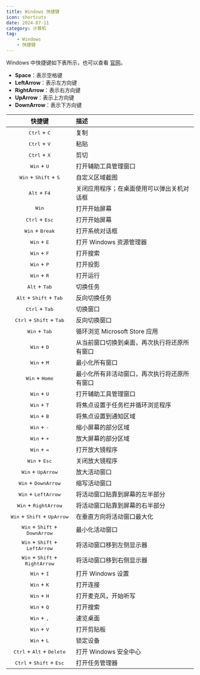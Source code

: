 ```yaml
---
title: Windows 快捷键
icon: shortcuts
date: 2024-07-11
category: 计算机
tag:
    - Windows
    - 快捷键
---
```


Windows 中快捷键如下表所示，也可以查看 [官网](https://learn.microsoft.com/zh-cn/windows/iot/iot-enterprise/customize/predefined-key-combinations)。

- **Space**：表示空格键
- **LeftArrow**：表示左方向键
- **RightArrow**：表示右方向键
- **UpArrow**：表示上方向键
- **DownArrow**：表示下方向键

|  快捷键  |  描述  |
|  :----:  |  :----  |
|  <kbd>Ctrl</kbd> + <kbd>C</kbd>  |  复制  |
|  <kbd>Ctrl</kbd> + <kbd>V</kbd>  |  粘贴  |
|  <kbd>Ctrl</kbd> + <kbd>X</kbd>  |  剪切  |
|  <kbd>Win</kbd> + <kbd>U</kbd>  |  打开辅助工具管理窗口  |
|  <kbd>Win</kbd> + <kbd>Shift</kbd> + <kbd>S</kbd>  |  自定义区域截图    |
|  <kbd>Alt</kbd> + <kbd>F4</kbd>  |  关闭应用程序；在桌面使用可以弹出关机对话框  |
|  <kbd>Win</kbd>  |  打开开始屏幕  |
|  <kbd>Ctrl</kbd> + <kbd>Esc</kbd>  |  打开开始屏幕  |
|  <kbd>Win</kbd> + <kbd>Break</kbd>  |  打开系统对话框  |
|  <kbd>Win</kbd> + <kbd>E</kbd>  |  打开 Windows 资源管理器  |
|  <kbd>Win</kbd> + <kbd>F</kbd>  |  打开搜索  |
|  <kbd>Win</kbd> + <kbd>P</kbd>  |  打开投影  |
|  <kbd>Win</kbd> + <kbd>R</kbd>  |  打开运行  |
|  <kbd>Alt</kbd> + <kbd>Tab</kbd>  |  切换任务  |
|  <kbd>Alt</kbd> + <kbd>Shift</kbd> + <kbd>Tab</kbd>  |  反向切换任务  |
|  <kbd>Ctrl</kbd> + <kbd>Tab</kbd>  |  切换窗口  |
|  <kbd>Ctrl</kbd> + <kbd>Shift</kbd> + <kbd>Tab</kbd>  |  反向切换窗口  |
|  <kbd>Win</kbd> + <kbd>Tab</kbd>  |  循环浏览 Microsoft Store 应用  |
|  <kbd>Win</kbd> + <kbd>D</kbd>  |  从当前窗口切换到桌面，再次执行将还原所有窗口  |
|  <kbd>Win</kbd> + <kbd>M</kbd>  |  最小化所有窗口  |
|  <kbd>Win</kbd> + <kbd>Home</kbd>  |  最小化所有非活动窗口，再次执行将还原所有窗口  |
|  <kbd>Win</kbd> + <kbd>U</kbd>  |  打开辅助工具管理窗口  |
|  <kbd>Win</kbd> + <kbd>T</kbd>  |  将焦点设置于任务栏并循环浏览程序  |
|  <kbd>Win</kbd> + <kbd>B</kbd>  |  将焦点设置到通知区域  |
|  <kbd>Win</kbd> + <kbd>-</kbd>  |  缩小屏幕的部分区域  |
|  <kbd>Win</kbd> + <kbd>+</kbd>  |  放大屏幕的部分区域  |
|  <kbd>Win</kbd> + <kbd>=</kbd>  |  打开放大镜程序  |
|  <kbd>Win</kbd> + <kbd>Esc</kbd>  |  关闭放大镜程序  |
|  <kbd>Win</kbd> + <kbd>UpArrow</kbd>  |  放大活动窗口  |
|  <kbd>Win</kbd> + <kbd>DownArrow</kbd>  |  缩写活动窗口  |
|  <kbd>Win</kbd> + <kbd>LeftArrow</kbd>  |  将活动窗口贴靠到屏幕的左半部分  |
|  <kbd>Win</kbd> + <kbd>RightArrow</kbd>  |  将活动窗口贴靠到屏幕的右半部分  |
|  <kbd>Win</kbd> + <kbd>Shift</kbd> + <kbd>UpArrow</kbd>  |  在垂直方向将活动窗口最大化  |
|  <kbd>Win</kbd> + <kbd>Shift</kbd> + <kbd>DownArrow</kbd>  |  最小化活动窗口  |
|  <kbd>Win</kbd> + <kbd>Shift</kbd> + <kbd>LeftArrow</kbd>  |  将活动窗口移到左侧显示器  |
|  <kbd>Win</kbd> + <kbd>Shift</kbd> + <kbd>RightArrow</kbd>  |  将活动窗口移到右侧显示器  |
|  <kbd>Win</kbd> + <kbd>I</kbd>  |  打开 Windows 设置  |
|  <kbd>Win</kbd> + <kbd>K</kbd>  |  打开连接  |
|  <kbd>Win</kbd> + <kbd>H</kbd>  |  打开麦克风，开始听写  |
|  <kbd>Win</kbd> + <kbd>Q</kbd>  |  打开搜索  |
|  <kbd>Win</kbd> + <kbd>,</kbd>  |  速览桌面  |
|  <kbd>Win</kbd> + <kbd>V</kbd>  |  打开剪贴板  |
|  <kbd>Win</kbd> + <kbd>L</kbd>  |  锁定设备  |
|  <kbd>Ctrl</kbd> + <kbd>Alt</kbd> + <kbd>Delete</kbd>  |  打开 Windows 安全中心  |
|  <kbd>Ctrl</kbd> + <kbd>Shift</kbd> + <kbd>Esc</kbd>  |  打开任务管理器  |
